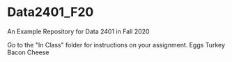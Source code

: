 # Data2401_F20
An Example Repository for Data 2401 in Fall 2020

Go to the "In Class" folder for instructions on your assignment.
Eggs
Turkey Bacon
Cheese